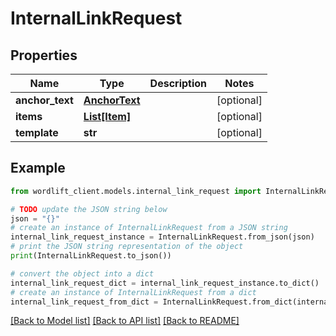 # InternalLinkRequest


## Properties

Name | Type | Description | Notes
------------ | ------------- | ------------- | -------------
**anchor_text** | [**AnchorText**](AnchorText.md) |  | [optional] 
**items** | [**List[Item]**](Item.md) |  | [optional] 
**template** | **str** |  | [optional] 

## Example

```python
from wordlift_client.models.internal_link_request import InternalLinkRequest

# TODO update the JSON string below
json = "{}"
# create an instance of InternalLinkRequest from a JSON string
internal_link_request_instance = InternalLinkRequest.from_json(json)
# print the JSON string representation of the object
print(InternalLinkRequest.to_json())

# convert the object into a dict
internal_link_request_dict = internal_link_request_instance.to_dict()
# create an instance of InternalLinkRequest from a dict
internal_link_request_from_dict = InternalLinkRequest.from_dict(internal_link_request_dict)
```
[[Back to Model list]](../README.md#documentation-for-models) [[Back to API list]](../README.md#documentation-for-api-endpoints) [[Back to README]](../README.md)


